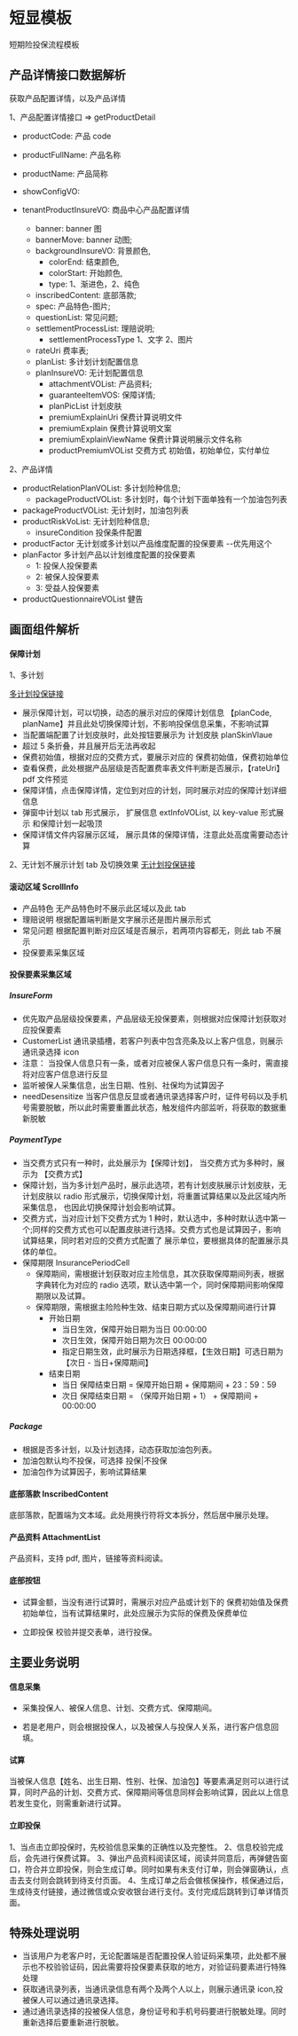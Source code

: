 <!--
 * @Author: zhaopu
 * @Date: 2022-12-16 11:13:14
 * @LastEditors: zhaopu
 * @LastEditTime: 2023-02-09 10:24:43
 * @Description:
-->

# 短显模板

短期险投保流程模板

## 产品详情接口数据解析

获取产品配置详情，以及产品详情

1、产品配置详情接口 => getProductDetail

- productCode: 产品 code
- productFullName: 产品名称
- productName: 产品简称
- showConfigVO:
- tenantProductInsureVO: 商品中心产品配置详情

  - banner: banner 图
  - bannerMove: banner 动图;
  - backgroundInsureVO: 背景颜色,
    - colorEnd: 结束颜色,
    - colorStart: 开始颜色,
    - type: 1、渐进色，2、纯色
  - inscribedContent: 底部落款;
  - spec: 产品特色-图片;
  - questionList: 常见问题;
  - settlementProcessList: 理赔说明;
    - settlementProcessType 1、文字 2、图片
  - rateUri 费率表;
  - planList: 多计划计划配置信息
  - planInsureVO: 无计划配置信息
    - attachmentVOList: 产品资料;
    - guaranteeItemVOS: 保障详情;
    - planPicList 计划皮肤
    - premiumExplainUri 保费计算说明文件
    - premiumExplain 保费计算说明文案
    - premiumExplainViewName 保费计算说明展示文件名称
    - productPremiumVOList 交费方式 初始值，初始单位，实付单位

2、产品详情

- productRelationPlanVOList: 多计划险种信息;
  - packageProductVOList: 多计划时，每个计划下面单独有一个加油包列表
- packageProductVOList: 无计划时，加油包列表
- productRiskVoList: 无计划险种信息;
  - insureCondition 投保条件配置
- productFactor 无计划或多计划以产品维度配置的投保要素 --优先用这个
- planFactor 多计划产品以计划维度配置的投保要素
  - 1: 投保人投保要素
  - 2: 被保人投保要素
  - 3: 受益人投保要素
- productQuestionnaireVOList 健告

## 画面组件解析

#### 保障计划

1、多计划

[多计划投保链接](https://h5-test.ennejb.cn/h5-cloud-insure/baseInsurance/short?insurerCode=huatai&productCode=03NM&templateId=1&saleChannelId=10007&tenantId=9991000012&extraInfo={%22agentCode%22:%22E101990101999%22,%22fiveLevelAgencyCode%22:%22E101990101%22,%22channelCode%22:%22XABXGZH%22,%22promotion%22:%22MBXCD%22})

- 展示保障计划，可以切换，动态的展示对应的保障计划信息 【planCode, planName】并且此处切换保障计划，不影响投保信息采集，不影响试算
- 当配置端配置了计划皮肤时，此处按钮要展示为 计划皮肤 planSkinVlaue
- 超过 5 条折叠，并且展开后无法再收起
- 保费初始值，根据对应的交费方式，要展示对应的 保费初始值，保费初始单位
- 查看保费，此处根据产品层级是否配置费率表文件判断是否展示，【rateUri】pdf 文件预览
- 保障详情，点击保障详情，定位到对应的计划，同时展示对应的保障计划详细信息
- 弹窗中计划以 tab 形式展示， 扩展信息 extInfoVOList, 以 key-value 形式展示 和保障计划一起吸顶
- 保障详情文件内容展示区域， 展示具体的保障详情，注意此处高度需要动态计算

2、无计划不展示计划 tab 及切换效果
[无计划投保链接](https://h5-test.ennejb.cn/h5-cloud-insure/baseInsurance/short?insurerCode=zhongan&productCode=CQ75&templateId=1&saleChannelId=10008&tenantId=9991000012&extraInfo={%22agentCode%22:%22E101990101999%22,%22fiveLevelAgencyCode%22:%22E101990101%22,%22channelCode%22:%22XABXGZH%22,%22promotion%22:%22MBXCD%22})

#### 滚动区域 ScrollInfo

- 产品特色 无产品特色时不展示此区域以及此 tab
- 理赔说明 根据配置端判断是文字展示还是图片展示形式
- 常见问题 根据配置判断对应区域是否展示，若两项内容都无，则此 tab 不展示
- 投保要素采集区域

#### 投保要素采集区域

##### InsureForm

- 优先取产品层级投保要素，产品层级无投保要素，则根据对应保障计划获取对应投保要素
- CustomerList 通讯录插槽，若客户列表中包含亮条及以上客户信息，则展示通讯录选择 icon
- 注意： 当投保人信息只有一条，或者对应被保人客户信息只有一条时，需直接将对应客户信息进行反显
- 监听被保人采集信息，出生日期、性别、社保均为试算因子
- needDesensitize 当客户信息反显或者通讯录选择客户时，证件号码以及手机号需要脱敏，所以此时需要重置此状态，触发组件内部监听，将获取的数据重新脱敏

##### PaymentType

- 当交费方式只有一种时，此处展示为【保障计划】， 当交费方式为多种时，展示为 【交费方式】
- 保障计划，当为多计划产品时，展示此选项，若有计划皮肤展示计划皮肤，无计划皮肤以 radio 形式展示，切换保障计划，将重置试算结果以及此区域内所采集信息， 也因此切换保障计划会影响试算。
- 交费方式，当对应计划下交费方式为 1 种时，默认选中，多种时默认选中第一个;同样的交费方式也可以配置皮肤进行选择。交费方式也是试算因子，影响试算结果，同时若对应的交费方式配置了 展示单位，要根据具体的配置展示具体的单位。
- 保障期限 InsurancePeriodCell
  - 保障期间，需根据计划获取对应主险信息，其次获取保障期间列表，根据字典转化为对应的 radio 选项，默认选中第一个，同时保障期间影响保障期限以及试算。
  - 保障期限，需根据主险险种生效、结束日期方式以及保障期间进行计算
    - 开始日期
      - 当日生效，保障开始日期为当日 00:00:00
      - 次日生效，保障开始日期为次日 00:00:00
      - 指定日期生效，此时展示为日期选择框，【生效日期】可选日期为【次日 - 当日+保障期间】
    - 结束日期
      - 当日 保障结束日期 = 保障开始日期 + 保障期间 + 23：59：59
      - 次日 保障结束日期 = （保障开始日期 + 1） + 保障期间 + 00:00:00

##### Package

- 根据是否多计划，以及计划选择，动态获取加油包列表。
- 加油包默认均不投保，可选择 投保|不投保
- 加油包作为试算因子，影响试算结果

#### 底部落款 InscribedContent

底部落款，配置端为文本域。此处用换行符将文本拆分，然后居中展示处理。

#### 产品资料 AttachmentList

产品资料，支持 pdf, 图片，链接等资料阅读。

#### 底部按钮

- 试算金额，当没有进行试算时，需展示对应产品或计划下的 保费初始值及保费初始单位，当有试算结果时，此处应展示为实际的保费及保费单位

- 立即投保 校验并提交表单，进行投保。

## 主要业务说明

#### 信息采集

- 采集投保人、被保人信息、计划、交费方式、保障期间。

- 若是老用户，则会根据投保人，以及被保人与投保人关系，进行客户信息回填。

#### 试算

当被保人信息【姓名、出生日期、性别、社保、加油包】等要素满足则可以进行试算，同时产品的计划、交费方式、保障期间等信息同样会影响试算，因此以上信息若发生变化，则需重新进行试算。

#### 立即投保

1、当点击立即投保时，先校验信息采集的正确性以及完整性。
2、信息校验完成后，会先进行保费试算。
3、弹出产品资料阅读区域，阅读并同意后，再弹健告窗口，符合并立即投保，则会生成订单。同时如果有未支付订单，则会弹窗确认，点击去支付则会跳转到待支付页面。
4、生成订单之后会做核保操作，核保通过后，生成待支付链接，通过微信或众安收银台进行支付。支付完成后跳转到订单详情页面。

## 特殊处理说明

- 当该用户为老客户时，无论配置端是否配置投保人验证码采集项，此处都不展示也不校验验证码，因此需要将投保要素获取的地方，对验证码要素进行特殊处理
- 获取通讯录列表，当通讯录信息有两个及两个人以上，则展示通讯录 icon,投被保人可以通过通讯录选择。
- 通过通讯录选择的投被保人信息，身份证号和手机号码要进行脱敏处理。同时重新选择后要重新进行脱敏。
